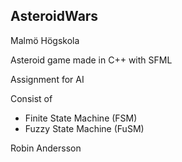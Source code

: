 ## AsteroidWars

Malmö Högskola

Asteroid game made in C++ with SFML

Assignment for AI

Consist of 
* Finite State Machine (FSM)
* Fuzzy State Machine (FuSM)

Robin Andersson